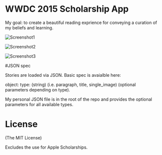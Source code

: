 # WWDC 2015 Scholarship App

My goal: to create a beautiful reading exprience for conveying a curation of my beliefs and learning. 

![Screenshot1](http://i.imgur.com/qa6t3BM.png)

![Screenshot2](http://i.imgur.com/68n4304.png)

![Screenshot3](http://i.imgur.com/p8pM4BK.png)

#JSON spec

Stories are loaded via JSON. Basic spec is avaialble here: 

object:
  type: (string) (i.e. paragraph, title, single_image)
  (optional parameters depending on type).

My personal JSON file is in the root of the repo and provides the optional parameters for all available types. 

# License
(The MIT License)

Excludes the use for Apple Scholarships.


